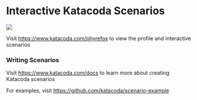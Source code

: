 # Interactive Katacoda Scenarios

[![](http://shields.katacoda.com/katacoda/phyrefox/count.svg)](https://www.katacoda.com/phyrefox "Get your profile on Katacoda.com")

Visit https://www.katacoda.com/phyrefox to view the profile and interactive scenarios

### Writing Scenarios
Visit https://www.katacoda.com/docs to learn more about creating Katacoda scenarios

For examples, visit https://github.com/katacoda/scenario-example
